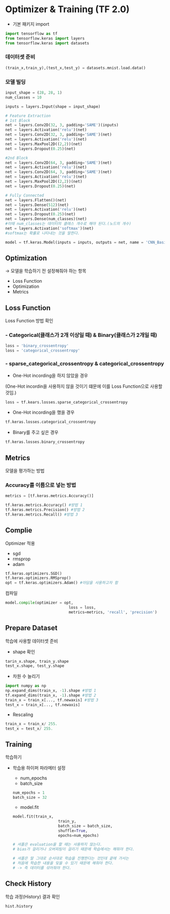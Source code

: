 # Optimizer & Training (TF 2.0)

- 기본 패키지 import

```python
import tensorflow as tf
from tensorflow.keras import layers
from tensorflow.keras import datasets
```

### 데이터셋 준비

```python
(train_x,train_y),(test_x,test_y) = datasets.mnist.load.data()
```

### 모델 빌딩

```python
input_shape = (28, 28, 1)
num_classes = 10

inputs = layers.Input(shape = input_shape)

# Feature Extraction
# 1st Block
net = layers.Conv2D(32, 3, padding='SAME')(inputs)
net = layers.Activation('relu')(net)
net = layers.Conv2D(32, 3, padding='SAME')(net)
net = layers.Activation('relu')(net)
net = layers.MaxPool2D((2,2))(net)
net = layers.Dropout(0.25)(net)

#2nd Block
net = layers.Conv2D(64, 3, padding='SAME')(net)
net = layers.Activation('relu')(net)
net = layers.Conv2D(64, 3, padding='SAME')(net)
net = layers.Activation('relu')(net)
net = layers.MaxPool2D((2,2))(net)
net = layers.Dropout(0.25)(net)

# Fully Connected
net = layers.Flatten()(net)
net = layers.Dense(512)(net)
net = layers.Activation('relu')(net)
net = layers.Dropout(0.25)(net)
net = layers.Dense(num_classes)(net)
#이때 num_classes는 데이터의 클래스 개수로 해야 된다.(노드의 개수)
net = layers.Activation('softmax')(net)
#softmax는 확률로 나타내는 것을 말한다.

model = tf.keras.Model(inputs = inputs, outputs = net, name = 'CNN_Basic')
```

## Optimization

→ 모델을 학습하기 전 설정해줘야 하는 항목

- Loss Function
- Optimization
- Metrics

## Loss Function

Loss Function 방법 확인

### - Categorical(클래스가 2개 이상일 때) & Binary(클래스가 2개일 때)

```python
loss = 'binary_crossentropy'
loss = 'categorical_crossentropy'
```

### - sparse_categorical_crossentropy & categorical_crossentropy

- One-Hot incording을 하지 않았을 경우

(One-Hot incordin을 사용하지 않을 것이기 떄문에 이를 Loss Function으로 사용할 것임.)

```python
loss = tf.kears.losses.sparse_categorical_crossentropy
```

- One-Hot incording을 했을 경우

```python
tf.keras.losses.categorical_crossentropy
```

- Binary를 주고 싶은 경우

```python
tf.keras.losses.binary_crossentropy
```

## Metrics

모델을 평가하는 방법

### Accuracy를 이름으로 넣는 방법

```python
metrics = [tf.keras.metrics.Accuracy()]
```

```python
tf.keras.metrics.Accuracy() #방법 1
tf.keras.metrics.Precision() #방법 2
tf.keras.metrics.Recall() #방법 3
```

## Complie

Optimizer 적용

- sgd
- rmsprop
- adam

```python
tf.keras.optimizers.SGD()
tf.keras.optimizers.RMSprop()
opt = tf.keras.optimizers.Adam() #아담을 사용하고자 함
```

컴파일

```python
model.compile(optimizer = opt,
							loss = loss,
							metrics=metrics, 'recall', 'precision')
```

## Prepare Dataset

학습에 사용할 데이터셋 준비

- shape 확인

```python
tarin_x.shape, train_y.shape
test_x.shape, test_y.shape
```

- 차원 수 늘리기

```python
import numpy as np
np.expand_dims(train_x, -1).shape #방법 1
tf.expand_dims(train_x, -1).shape #방법 2
train_x = train_x[..., tf.newaxis] #방법 3
test_x = train_x[..., tf.newaxis]
```

- Rescaling

```python
train_x = train_x/ 255.
test_x = test_x/ 255.
```

## Training

학습하기

- 학습용 하이퍼 파라메터 설정
    - num_epochs
    - batch_size

    ```python
    num_epochs = 1
    batch_size = 32
    ```

    - model.fit

    ```python
    model.fit(train_x,
    					train_y,
    					batch_size = batch_size,
    					shuffle=True,
    					epochs=num_epochs)

    # 셔플은 evaluation을 할 때는 사용하지 않는다.
    # bias가 걸리거나 오버피팅이 걸리기 때문에 학습에서는 해줘야 한다.

    # 셔플은 말 그대로 순서대로 학습을 진행한다는 것인데 끝에 가서는
    # 처음에 학습한 내용을 잊을 수 있기 때문에 해줘야 한다.
    # -> 즉 데이터를 섞어줘야 한다.
    ```

## Check History

학습 과정(History) 결과 확인

```python
hist.history
```